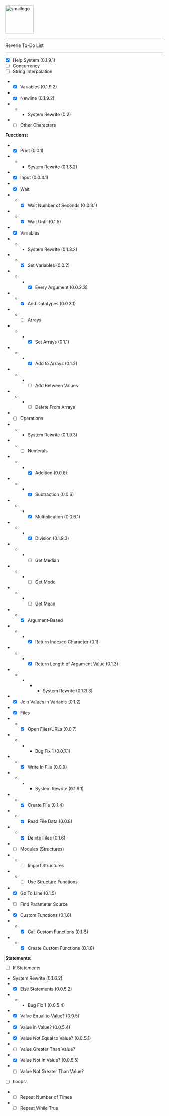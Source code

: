 
<img width="90" alt="smallogo" src="https://user-images.githubusercontent.com/76265961/161445552-9dc1e206-12f1-42e6-b380-dade6ddb27ce.png">

---

Reverie To-Do List

---



- [X] Help System (0.1.9.1)
- [ ] Concurrency
- [ ] String Interpolation
- - [X] Variables (0.1.9.2)
- - [X] Newline (0.1.9.2)
- - - System Rewrite (0.2)
- - [ ] Other Characters

<b>Functions:</b>
- - [X] Print (0.0.1)
- - - System Rewrite (0.1.3.2)
- - [X] Input (0.0.4.1)
- - [X] Wait
- - - [X] Wait Number of Seconds (0.0.3.1)
- - - [X] Wait Until (0.1.5)
- - [X] Variables
- - - System Rewrite (0.1.3.2)
- - - [X] Set Variables (0.0.2)
- - - - [X] Every Argument (0.0.2.3)
- - - [X] Add Datatypes (0.0.3.1)
- - - [ ] Arrays
- - - - [X] Set Arrays (0.1.1)
- - - - [X] Add to Arrays (0.1.2)
- - - - [ ] Add Between Values
- - - - [ ] Delete From Arrays
- - [ ] Operations
- - - System Rewrite (0.1.9.3)
- - - [ ] Numerals
- - - - [X] Addition (0.0.6)
- - - - [X] Subtraction (0.0.6)
- - - - [X] Multiplication (0.0.6.1)
- - - - [X] Division (0.1.9.3)
- - - - [ ] Get Median
- - - - [ ] Get Mode
- - - - [ ] Get Mean
- - - [X] Argument-Based
- - - - [X] Return Indexed Character (0.1)
- - - - [X] Return Length of Argument Value (0.1.3)
- - - - - System Rewrite (0.1.3.3)
- - [X] Join Values in Variable (0.1.2)
- - [X] Files
- - - [X] Open Files/URLs (0.0.7)
- - - - Bug Fix 1 (0.0.7.1)
- - - [X] Write In File (0.0.9)
- - - - System Rewrite (0.1.9.1)
- - - [X] Create File (0.1.4)
- - - [X] Read File Data (0.0.8)
- - - [X] Delete Files (0.1.6)
- - [ ] Modules (Structures)
- - - [ ] Import Structures
- - - [ ] Use Structure Functions
- - [X] Go To Line (0.1.5)
- - [ ] Find Parameter Source
- - [X] Custom Functions (0.1.8)
- - - [X] Call Custom Functions (0.1.8)
- - - [X] Create Custom Functions (0.1.8)

<b>Statements:</b>
- [ ] If Statements
- System Rewrite (0.1.6.2)
- - [X] Else Statements (0.0.5.2)
- - - Bug Fix 1 (0.0.5.4)
- - [X] Value Equal to Value? (0.0.5)
- - [X] Value in Value? (0.0.5.4)
- - [X] Value Not Equal to Value? (0.0.5.1)
- - [ ] Value Greater Than Value?
- - [X] Value Not In Value? (0.0.5.5)
- - [ ] Value Not Greater Than Value?
- [ ] Loops
- - [ ] Repeat Number of Times
- - [ ] Repeat While True
